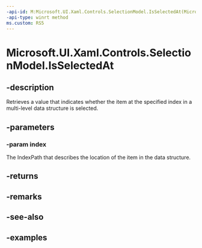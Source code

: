 ```yaml
---
-api-id: M:Microsoft.UI.Xaml.Controls.SelectionModel.IsSelectedAt(Microsoft.UI.Xaml.Controls.IndexPath)
-api-type: winrt method
ms.custom: RS5
---
```


<!-- Method syntax.
public IReference<bool> SelectionModel.IsSelectedAt(IndexPath index)
-->

# Microsoft.UI.Xaml.Controls.SelectionModel.IsSelectedAt

## -description

Retrieves a value that indicates whether the item at the specified index in a multi-level data structure is selected.

## -parameters

### -param index

The IndexPath that describes the location of the item in the data structure.

## -returns

## -remarks

## -see-also

## -examples

